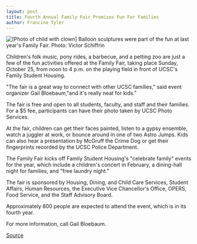 ```yaml
---
layout: post
title: Fourth Annual Family Fair Promises Fun For Families
author: Francine Tyler
---
```


![\[Photo of child with clown\]][1] Balloon sculptures were part of the fun at last year's Family Fair. Photo: Victor Schiffrin

Children's folk music, pony rides, a barbecue, and a petting zoo are just a few of the fun activities offered at the Family Fair, taking place Sunday, October 25, from noon to 4 p.m. on the playing field in front of UCSC's Family Student Housing.

"The fair is a great way to connect with other UCSC families," said event organizer Gail Bloebaum,"and it's really neat for kids."

The fair is free and open to all students, faculty, and staff and their families. For a $5 fee, participants can have their photo taken by UCSC Photo Services.

At the fair, children can get their faces painted, listen to a gypsy ensemble, watch a juggler at work, or bounce around in one of two Astro Jumps. Kids can also hear a presentation by McGruff the Crime Dog or get their fingerprints recorded by the UCSC Police Department.

The Family Fair kicks off Family Student Housing's "celebrate family" events for the year, which include a children's concert in February, a dining-hall night for families, and "free laundry night."

The fair is sponsored by Housing, Dining, and Child Care Services, Student Affairs, Human Resources, the Executive Vice Chancellor's Office, OPERS, Food Service, and the Staff Advisory Board.

Approximately 800 people are expected to attend the event, which is in its fourth year.

For more information, call Gail Bloebaum.

[1]: http://www1.ucsc.edu/oncampus/currents/98-99/art/fair.98-10-19.320.jpg

[Source](http://www1.ucsc.edu/oncampus/currents/98-99/10-19/family.htm "Permalink to Fourth annual Family Fair: 10-19-98")
